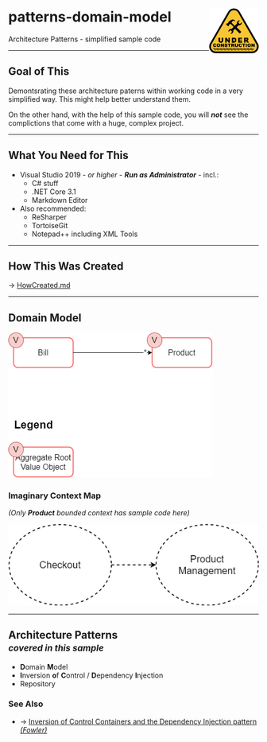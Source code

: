# patterns-domain-model  <img src="under-construction.png" alt="under-construction" width="100" align="right" />
Architecture Patterns - simplified sample code

---
## Goal of This
Demontsrating these architecture paterns within working code in a very simplified way.
This might help better understand them.

On the other hand, with the help of this sample code, you will ***not*** see the complictions that come with a huge, complex project.

---
## What You Need for This
 + Visual Studio 2019 - *or higher* - ***Run as Administrator*** - incl.:
    + C# stuff
    + .NET Core 3.1
    + Markdown Editor
 + Also recommended:
    + ReSharper
    + TortoiseGit
    + Notepad++ including XML Tools

---
## How This Was Created
&rarr; [HowCreated.md](HowCreated.md)

---
## Domain Model
![DM](Domain.Model.png)

### Imaginary Context Map
*(Only **Product** bounded context has sample code here)*

![Map](Context.Map.png)

---
## Architecture Patterns <br /> <small> *covered in this sample* </small>
 + **D**omain **M**odel
 + **I**nversion **o**f **C**ontrol / **D**ependency **I**njection
 + Repository

### See Also
 + &rarr; [Inversion of Control Containers and the Dependency Injection pattern *(Fowler)*](https://martinfowler.com/articles/injection.html)
